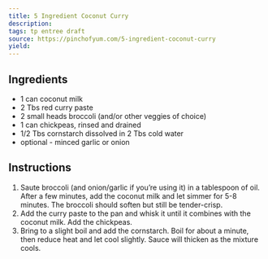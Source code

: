 ```yaml
---
title: 5 Ingredient Coconut Curry
description: 
tags: tp entree draft
source: https://pinchofyum.com/5-ingredient-coconut-curry
yield: 
---
```

## Ingredients
- 1 can coconut milk
- 2 Tbs red curry paste
- 2 small heads broccoli (and/or other veggies of choice)
- 1 can chickpeas, rinsed and drained
- 1/2 Tbs cornstarch dissolved in 2 Tbs cold water
- optional - minced garlic or onion

## Instructions
1. Saute broccoli (and onion/garlic if you’re using it) in a tablespoon of oil. After a few minutes, add the coconut milk and let simmer for 5-8 minutes. The broccoli should soften but still be tender-crisp.
2. Add the curry paste to the pan and whisk it until it combines with the coconut milk. Add the chickpeas.
3. Bring to a slight boil and add the cornstarch. Boil for about a minute, then reduce heat and let cool slightly. Sauce will thicken as the mixture cools.
